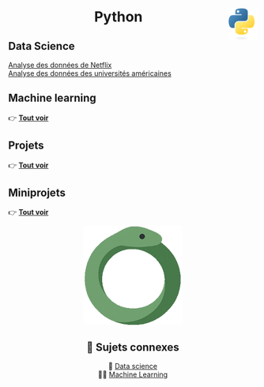 <h1 align="center"><b>Python</b> <a href="docs"><img align="right" src="assets/logo/Python-logo-notext.svg" alt="Python" height="64px"></a></h1>

## **Data Science**
[Analyse des données de Netflix](Anaconda/netflix)  
[Analyse des données des universités américaines](Anaconda/usUniversities)
## **Machine learning**
👉 [**Tout voir**](https://github.com/MiKL5/machineLearning)
## **Projets**
👉 [**Tout voir**](projets)
## **Miniprojets**
👉 [**Tout voir**](miniProjets)
<!-- ## [**Exercices**](exercises) -->
<div align="center"><a href="Anaconda"><img src="assets/images/snake.png" alt="Python" width="200px"></a>
<h2 align="center"><b>🔗 Sujets connexes</b></h2>

🧠 [Data science](https://github.com/MiKL5/DataScience)  
🤖🧠 [Machine Learning](https://github.com/MiKL5/machineLearning)